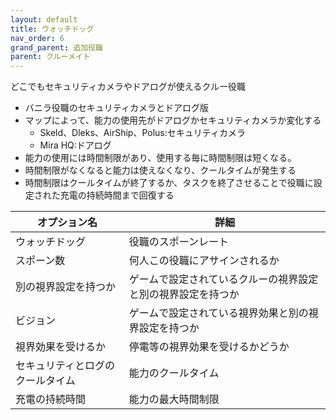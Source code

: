 ```yaml
---
layout: default
title: ウォッチドッグ
nav_order: 6
grand_parent: 追加役職
parent: クルーメイト
---
```


どこでもセキュリティカメラやドアログが使えるクルー役職<br>
* バニラ役職のセキュリティカメラとドアログ版
* マップによって、能力の使用先がドアログかセキュリティカメラか変化する
  * Skeld、Dleks、AirShip、Polus:セキュリティカメラ
  * Mira HQ:ドアログ
* 能力の使用には時間制限があり、使用する毎に時間制限は短くなる。
* 時間制限がなくなると能力は使えなくなり、クールタイムが発生する
* 時間制限はクールタイムが終了するか、タスクを終了させることで役職に設定された充電の持続時間まで回復する

|  オプション名 |  詳細  |
| ---- | ---- |
|  ウォッチドッグ  | 役職のスポーンレート |
|  スポーン数  | 何人この役職にアサインされるか |
|  別の視界設定を持つか  |  ゲームで設定されているクルーの視界設定と別の視界設定を持つか  |
|  ビジョン  |  ゲームで設定されている視界効果と別の視界設定を持つか  |
|  視界効果を受けるか  |  停電等の視界効果を受けるかどうか  |
|  セキュリティとログのクールタイム  | 能力のクールタイム |
|  充電の持続時間  | 能力の最大時間制限 |